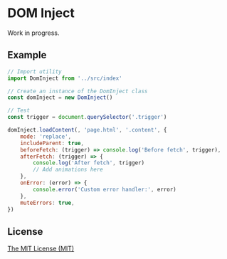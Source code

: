 # DOM Inject

Work in progress.

## Example

```js
// Import utility
import DomInject from '../src/index'

// Create an instance of the DomInject class
const domInject = new DomInject()

// Test
const trigger = document.querySelector('.trigger')

domInject.loadContent(, 'page.html', '.content', {
	mode: 'replace',
	includeParent: true,
	beforeFetch: (trigger) => console.log('Before fetch', trigger),
	afterFetch: (trigger) => {
		console.log('After fetch', trigger)
		// Add animations here
	},
	onError: (error) => {
		console.error('Custom error handler:', error)
	},
	muteErrors: true,
})

```

## License

[The MIT License (MIT)](LICENSE)
